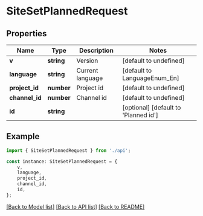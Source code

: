 # SiteSetPlannedRequest


## Properties

Name | Type | Description | Notes
------------ | ------------- | ------------- | -------------
**v** | **string** | Version | [default to undefined]
**language** | **string** | Current language | [default to LanguageEnum_En]
**project_id** | **number** | Project id | [default to undefined]
**channel_id** | **number** | Channel id | [default to undefined]
**id** | **string** |  | [optional] [default to 'Planned id']

## Example

```typescript
import { SiteSetPlannedRequest } from './api';

const instance: SiteSetPlannedRequest = {
    v,
    language,
    project_id,
    channel_id,
    id,
};
```

[[Back to Model list]](../README.md#documentation-for-models) [[Back to API list]](../README.md#documentation-for-api-endpoints) [[Back to README]](../README.md)
